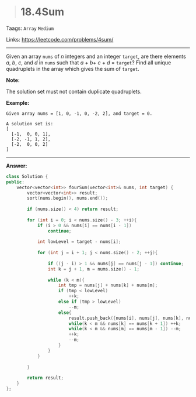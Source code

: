 > # 18.4Sum

Taags: `Array` `Medium`

Links: <https://leetcode.com/problems/4sum/>

---

Given an array `nums` of *n* integers and an integer `target`, are there elements *a*, *b*, *c*, and *d* in `nums` such that *a* + *b*+ *c* + *d* = `target`? Find all unique quadruplets in the array which gives the sum of `target`.

**Note:**

The solution set must not contain duplicate quadruplets.

**Example:**

```
Given array nums = [1, 0, -1, 0, -2, 2], and target = 0.

A solution set is:
[
  [-1,  0, 0, 1],
  [-2, -1, 1, 2],
  [-2,  0, 0, 2]
]
```

---

**Answer:**

```c++
class Solution {
public:
    vector<vector<int>> fourSum(vector<int>& nums, int target) {
        vector<vector<int>> result;
        sort(nums.begin(), nums.end());
        
        if (nums.size() < 4) return result;
        
        for (int i = 0; i < nums.size() - 3; ++i){
            if (i > 0 && nums[i] == nums[i - 1])
                continue;
            
            int lowLevel = target - nums[i];
            
            for (int j = i + 1; j < nums.size() - 2; ++j){
                
                if ((j - i) > 1 && nums[j] == nums[j - 1]) continue;
                int k = j + 1, m = nums.size() - 1;
                
                while (k < m){
                    int tmp = nums[j] + nums[k] + nums[m];
                    if (tmp < lowLevel) 
                        ++k;
                    else if (tmp > lowLevel)
                        --m;
                    else{
                        result.push_back({nums[i], nums[j], nums[k], nums[m]});
                        while(k < m && nums[k] == nums[k + 1]) ++k;
                        while(k < m && nums[m] == nums[m - 1]) --m;
                        ++k;
                        --m;
                    }
                }
            }
            
        }
        
        return result;
    }
};
```


